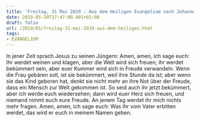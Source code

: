 ```yaml
---
title: 'Freitag, 31 Mai 2019 : Aus dem Heiligen Evangelium nach Johannes - Joh 16,20-23a.'
date: 2019-05-30T17:47:00.001+02:00
draft: false
url: /2019/05/freitag-31-mai-2019-aus-dem-heiligen.html
tags: 
- EVANGELIUM
---
```


In jener Zeit sprach Jesus zu seinen Jüngern: Amen, amen, ich sage euch: Ihr werdet weinen und klagen, aber die Welt wird sich freuen; ihr werdet bekümmert sein, aber euer Kummer wird sich in Freude verwandeln. Wenn die Frau gebären soll, ist sie bekümmert, weil ihre Stunde da ist; aber wenn sie das Kind geboren hat, denkt sie nicht mehr an ihre Not über der Freude, dass ein Mensch zur Welt gekommen ist. So seid auch ihr jetzt bekümmert, aber ich werde euch wiedersehen; dann wird euer Herz sich freuen, und niemand nimmt euch eure Freude. An jenem Tag werdet ihr mich nichts mehr fragen. Amen, amen, ich sage euch: Was ihr vom Vater erbitten werdet, das wird er euch in meinem Namen geben.